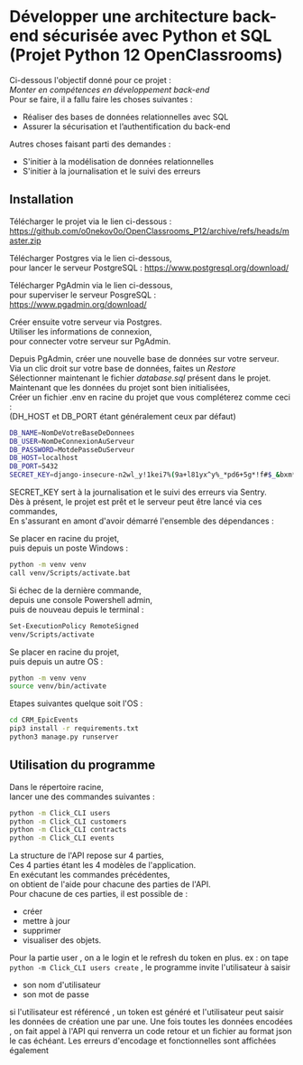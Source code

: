 
# Développer une architecture back-end sécurisée avec Python et SQL (Projet Python 12 OpenClassrooms)

Ci-dessous l'objectif donné pour ce projet :\
*Monter en compétences en développement back-end*\
Pour se faire, il a fallu faire les choses suivantes :

- Réaliser des bases de données relationnelles avec SQL
- Assurer la sécurisation et l’authentification du back-end

Autres choses faisant parti des demandes :
- S'initier à la modélisation de données relationnelles
- S'initier à la journalisation et le suivi des erreurs

## Installation

Télécharger le projet via le lien ci-dessous :\
https://github.com/o0nekov0o/OpenClassrooms_P12/archive/refs/heads/master.zip

Télécharger Postgres via le lien ci-dessous,\
pour lancer le serveur PostgreSQL :
https://www.postgresql.org/download/

Télécharger PgAdmin via le lien ci-dessous,\
pour superviser le serveur PosgreSQL :
https://www.pgadmin.org/download/

Créer ensuite votre serveur via Postgres.\
Utiliser les informations de connexion,\
pour connecter votre serveur sur PgAdmin.

Depuis PgAdmin, créer une nouvelle base de données sur votre serveur.\
Via un clic droit sur votre base de données, faites un *Restore*\
Sélectionner maintenant le fichier *database.sql* présent dans le projet.\
Maintenant que les données du projet sont bien initialisées,\
Créer un fichier .env en racine du projet que vous compléterez comme ceci :\
(DH_HOST et DB_PORT étant généralement ceux par défaut)

```bash
DB_NAME=NomDeVotreBaseDeDonnees
DB_USER=NomDeConnexionAuServeur
DB_PASSWORD=MotdePasseDuServeur
DB_HOST=localhost
DB_PORT=5432
SECRET_KEY=django-insecure-n2wl_y!1kei7%(9a+l81yx^y%_*pd6+5g*!f#$_&bxm*6@hvpd
```

SECRET_KEY sert à la journalisation et le suivi des erreurs via Sentry.\
Dès à présent, le projet est prêt et le serveur peut être lancé via ces commandes,\
En s'assurant en amont d'avoir démarré l'ensemble des dépendances :

Se placer en racine du projet,\
puis depuis un poste Windows :
```bash
python -m venv venv
call venv/Scripts/activate.bat
```
Si échec de la dernière commande,\
depuis une console Powershell admin,\
puis de nouveau depuis le terminal :
```bash
Set-ExecutionPolicy RemoteSigned
venv/Scripts/activate
```
Se placer en racine du projet,\
puis depuis un autre OS :
```bash
python -m venv venv
source venv/bin/activate
```
Etapes suivantes quelque soit l'OS :
```bash
cd CRM_EpicEvents
pip3 install -r requirements.txt
python3 manage.py runserver
```

## Utilisation du programme

Dans le répertoire racine,\
lancer une des commandes suivantes :

```bash
python -m Click_CLI users    
python -m Click_CLI customers
python -m Click_CLI contracts
python -m Click_CLI events
```
La structure de l'API repose sur 4 parties,\
Ces 4 parties étant les 4 modèles de l'application.\
En exécutant les commandes précédentes,\
on obtient de l'aide pour chacune des parties de l'API.\
Pour chacune de ces parties, il est possible de : 
- créer
- mettre à jour
- supprimer
- visualiser des objets.

Pour la partie user , on a le login et le refresh du token en plus.
ex : on tape `python -m Click_CLI users create` , le programme invite l'utilisateur à saisir

- son nom d'utilisateur
- son mot de passe

si l'utilisateur est référencé , un token est généré et l'utilisateur peut saisir les données de création une par une.
Une fois toutes les données encodées , on fait appel à l'API qui renverra un code retour et un fichier au format
json le cas échéant.
Les erreurs d'encodage et fonctionnelles sont affichées également

